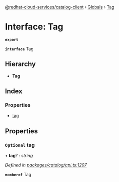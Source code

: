[@redhat-cloud-services/catalog-client](../README.md) › [Globals](../globals.md) › [Tag](tag.md)

# Interface: Tag

**`export`** 

**`interface`** Tag

## Hierarchy

* **Tag**

## Index

### Properties

* [tag](tag.md#optional-tag)

## Properties

### `Optional` tag

• **tag**? : *string*

*Defined in [packages/catalog/api.ts:1207](https://github.com/leSamo/javascript-clients/blob/master/packages/catalog/api.ts#L1207)*

**`memberof`** Tag
